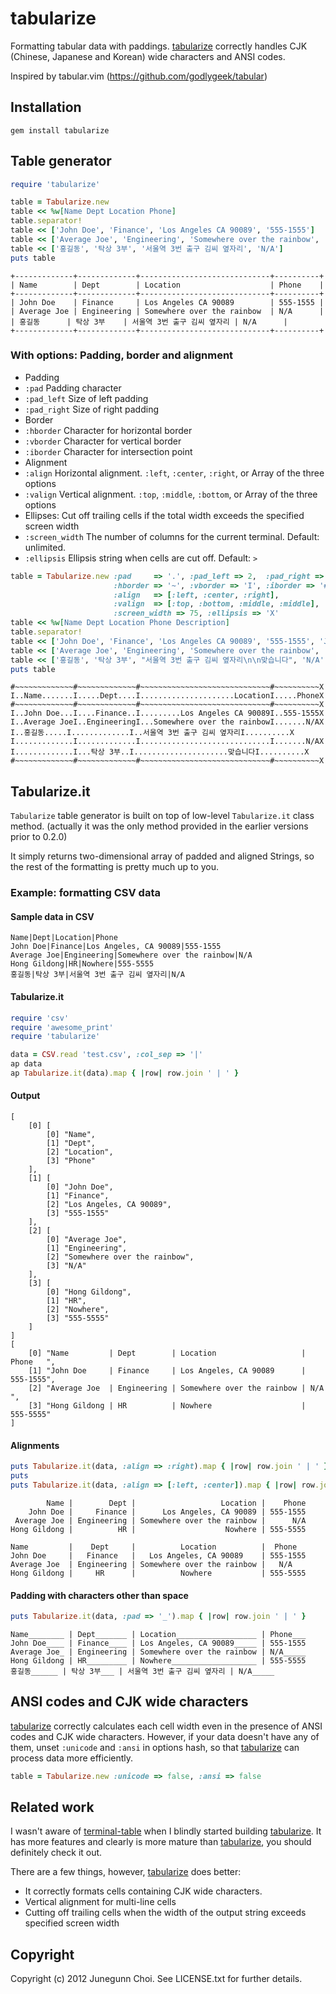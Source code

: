 tabularize
==========

Formatting tabular data with paddings.
[tabularize](https://github.com/junegunn/tabularize) correctly handles
CJK (Chinese, Japanese and Korean) wide characters and ANSI codes.

Inspired by tabular.vim (https://github.com/godlygeek/tabular)

Installation
------------

```
gem install tabularize
```

Table generator
---------------

```ruby
require 'tabularize'

table = Tabularize.new
table << %w[Name Dept Location Phone]
table.separator!
table << ['John Doe', 'Finance', 'Los Angeles CA 90089', '555-1555']
table << ['Average Joe', 'Engineering', 'Somewhere over the rainbow', 'N/A']
table << ['홍길동', '탁상 3부', '서울역 3번 출구 김씨 옆자리', 'N/A']
puts table
```

```
+-------------+-------------+-----------------------------+----------+
| Name        | Dept        | Location                    | Phone    |
+-------------+-------------+-----------------------------+----------+
| John Doe    | Finance     | Los Angeles CA 90089        | 555-1555 |
| Average Joe | Engineering | Somewhere over the rainbow  | N/A      |
| 홍길동      | 탁상 3부    | 서울역 3번 출구 김씨 옆자리 | N/A      |
+-------------+-------------+-----------------------------+----------+
```

### With options: Padding, border and alignment

* Padding
 * `:pad` Padding character
 * `:pad_left` Size of left padding
 * `:pad_right` Size of right padding
* Border
 * `:hborder` Character for horizontal border
 * `:vborder` Character for vertical border
 * `:iborder` Character for intersection point
* Alignment
 * `:align` Horizontal alignment. `:left`, `:center`, `:right`, or Array of the three options
 * `:valign` Vertical alignment. `:top`, `:middle`, `:bottom`, or Array of the three options
* Ellipses: Cut off trailing cells if the total width exceeds the specified screen width
 * `:screen_width` The number of columns for the current terminal. Default: unlimited.
 * `:ellipsis` Ellipsis string when cells are cut off. Default: `>`

```ruby
table = Tabularize.new :pad     => '.', :pad_left => 2,  :pad_right => 0,
                       :hborder => '~', :vborder => 'I', :iborder => '#',
                       :align   => [:left, :center, :right],
                       :valign  => [:top, :bottom, :middle, :middle],
                       :screen_width => 75, :ellipsis => 'X'
table << %w[Name Dept Location Phone Description]
table.separator!
table << ['John Doe', 'Finance', 'Los Angeles CA 90089', '555-1555', 'Just a guy']
table << ['Average Joe', 'Engineering', 'Somewhere over the rainbow', 'N/A', 'Unknown']
table << ['홍길동', '탁상 3부', "서울역 3번 출구 김씨 옆자리\n\n맞습니다", 'N/A', 'No description']
puts table
```

```
#~~~~~~~~~~~~~#~~~~~~~~~~~~~#~~~~~~~~~~~~~~~~~~~~~~~~~~~~~#~~~~~~~~~~X
I..Name.......I.....Dept....I.....................LocationI.....PhoneX
#~~~~~~~~~~~~~#~~~~~~~~~~~~~#~~~~~~~~~~~~~~~~~~~~~~~~~~~~~#~~~~~~~~~~X
I..John Doe...I....Finance..I.........Los Angeles CA 90089I..555-1555X
I..Average JoeI..EngineeringI...Somewhere over the rainbowI.......N/AX
I..홍길동.....I.............I..서울역 3번 출구 김씨 옆자리I..........X
I.............I.............I.............................I.......N/AX
I.............I...탁상 3부..I.....................맞습니다I..........X
#~~~~~~~~~~~~~#~~~~~~~~~~~~~#~~~~~~~~~~~~~~~~~~~~~~~~~~~~~#~~~~~~~~~~X
```

Tabularize.it
-------------
`Tabularize` table generator is built on top of low-level `Tabularize.it` class method.
(actually it was the only method provided in the earlier versions prior to 0.2.0)

It simply returns two-dimensional array of padded and aligned Strings,
so the rest of the formatting is pretty much up to you.

### Example: formatting CSV data

#### Sample data in CSV

```
Name|Dept|Location|Phone
John Doe|Finance|Los Angeles, CA 90089|555-1555
Average Joe|Engineering|Somewhere over the rainbow|N/A
Hong Gildong|HR|Nowhere|555-5555
홍길동|탁상 3부|서울역 3번 출구 김씨 옆자리|N/A
```

#### Tabularize.it

```ruby
require 'csv'
require 'awesome_print'
require 'tabularize'

data = CSV.read 'test.csv', :col_sep => '|'
ap data
ap Tabularize.it(data).map { |row| row.join ' | ' }
```

#### Output

```
[
    [0] [
        [0] "Name",
        [1] "Dept",
        [2] "Location",
        [3] "Phone"
    ],
    [1] [
        [0] "John Doe",
        [1] "Finance",
        [2] "Los Angeles, CA 90089",
        [3] "555-1555"
    ],
    [2] [
        [0] "Average Joe",
        [1] "Engineering",
        [2] "Somewhere over the rainbow",
        [3] "N/A"
    ],
    [3] [
        [0] "Hong Gildong",
        [1] "HR",
        [2] "Nowhere",
        [3] "555-5555"
    ]
]
[
    [0] "Name         | Dept        | Location                   | Phone   ",
    [1] "John Doe     | Finance     | Los Angeles, CA 90089      | 555-1555",
    [2] "Average Joe  | Engineering | Somewhere over the rainbow | N/A     ",
    [3] "Hong Gildong | HR          | Nowhere                    | 555-5555"
]
```

#### Alignments

```ruby
puts Tabularize.it(data, :align => :right).map { |row| row.join ' | ' }
puts
puts Tabularize.it(data, :align => [:left, :center]).map { |row| row.join ' | ' }
```

```
        Name |        Dept |                   Location |    Phone
    John Doe |     Finance |      Los Angeles, CA 90089 | 555-1555
 Average Joe | Engineering | Somewhere over the rainbow |      N/A
Hong Gildong |          HR |                    Nowhere | 555-5555

Name         |    Dept     |          Location          |  Phone  
John Doe     |   Finance   |   Los Angeles, CA 90089    | 555-1555
Average Joe  | Engineering | Somewhere over the rainbow |   N/A   
Hong Gildong |     HR      |          Nowhere           | 555-5555
```

#### Padding with characters other than space

```ruby
puts Tabularize.it(data, :pad => '_').map { |row| row.join ' | ' }
```

```
Name________ | Dept_______ | Location__________________ | Phone___
John Doe____ | Finance____ | Los Angeles, CA 90089_____ | 555-1555
Average Joe_ | Engineering | Somewhere over the rainbow | N/A_____
Hong Gildong | HR_________ | Nowhere___________________ | 555-5555
홍길동______ | 탁상 3부___ | 서울역 3번 출구 김씨 옆자리 | N/A_____
```

ANSI codes and CJK wide characters
----------------------------------
[tabularize](https://github.com/junegunn/tabularize) correctly calculates each cell width even in the presence of ANSI codes and CJK wide characters.
However, if your data doesn't have any of them, unset `:unicode` and `:ansi` in options hash,
so that [tabularize](https://github.com/junegunn/tabularize) can process data more efficiently.

```ruby
table = Tabularize.new :unicode => false, :ansi => false
```

Related work
------------
I wasn't aware of [terminal-table](https://github.com/visionmedia/terminal-table)
when I blindly started building [tabularize](https://github.com/junegunn/tabularize).
It has more features and clearly is more mature than [tabularize](https://github.com/junegunn/tabularize),
you should definitely check it out.

There are a few things, however, [tabularize](https://github.com/junegunn/tabularize) does better:
- It correctly formats cells containing CJK wide characters.
- Vertical alignment for multi-line cells
- Cutting off trailing cells when the width of the output string exceeds specified screen width

Copyright
---------

Copyright (c) 2012 Junegunn Choi. See LICENSE.txt for
further details.

